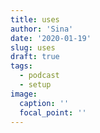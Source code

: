 ```yaml
---
title: uses
author: 'Sina'
date: '2020-01-19'
slug: uses
draft: true
tags:
  - podcast
  - setup
image:
  caption: ''
  focal_point: ''
---
```

